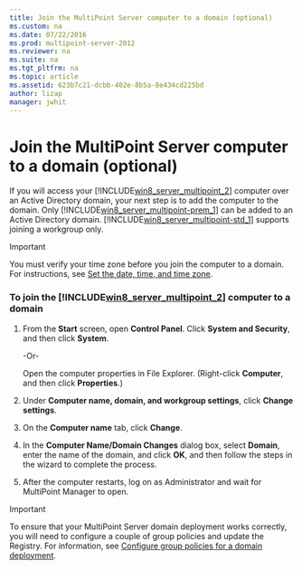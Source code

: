 ```yaml
---
title: Join the MultiPoint Server computer to a domain (optional)
ms.custom: na
ms.date: 07/22/2016
ms.prod: multipoint-server-2012
ms.reviewer: na
ms.suite: na
ms.tgt_pltfrm: na
ms.topic: article
ms.assetid: 623b7c21-dcbb-402e-8b5a-8e434cd225bd
author: lizap
manager: jwhit
---
```

# Join the MultiPoint Server computer to a domain (optional)
If you will access your [!INCLUDE[win8_server_multipoint_2](../../../compute/remote-desktop-services/multipoint-1/includes/win8_server_multipoint_2_md.md)] computer over an Active Directory domain, your next step is to add the computer to the domain. Only [!INCLUDE[win8_server_multipoint-prem_1](../../../compute/remote-desktop-services/multipoint-1/includes/win8_server_multipoint-prem_1_md.md)] can be added to an Active Directory domain. [!INCLUDE[win8_server_multipoint-std_1](../../../compute/remote-desktop-services/multipoint-1/includes/win8_server_multipoint-std_1_md.md)] supports joining a workgroup only.  
  
> [!IMPORTANT]  
> You must verify your time zone before you join the computer to a domain. For instructions, see [Set the date, time, and time zone](../../../compute/remote-desktop-services/multipoint-1/Set-the-date--time--and-time-zone.md).  
  
### To join the [!INCLUDE[win8_server_multipoint_2](../../../compute/remote-desktop-services/multipoint-1/includes/win8_server_multipoint_2_md.md)] computer to a domain  
  
1.  From the **Start** screen, open **Control Panel**. Click **System and Security**, and then click **System**.  
  
    \-Or\-  
  
    Open the computer properties in File Explorer. \(Right\-click **Computer**, and then click **Properties**.\)  
  
2.  Under **Computer name, domain, and workgroup settings**, click **Change settings**.  
  
3.  On the **Computer name** tab, click **Change**.  
  
4.  In the **Computer Name\/Domain Changes** dialog box, select **Domain**, enter the name of the domain, and click **OK**, and then follow the steps in the wizard to complete the process.  
  
5.  After the computer restarts, log on as Administrator and wait for MultiPoint Manager to open.  
  
> [!IMPORTANT]  
> To ensure that your MultiPoint Server domain deployment works correctly, you will need to configure a couple of group policies and update the Registry. For information, see [Configure group policies for a domain deployment](../../../compute/remote-desktop-services/multipoint-1/Configure-group-policies-for-a-domain-deployment.md).  
  
